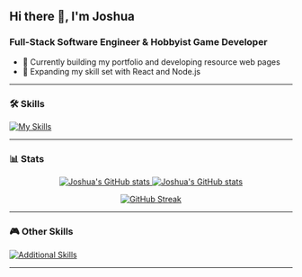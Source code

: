 ## Hi there 👋, I'm Joshua  
### Full-Stack Software Engineer & Hobbyist Game Developer  

- 🔭 Currently building my portfolio and developing resource web pages
- 🌱 Expanding my skill set with React and Node.js  

---

### 🛠 Skills
[![My Skills](https://skillicons.dev/icons?i=js,html,css,nodejs,react)](https://skillicons.dev)  

---

### 📊 Stats
<p align="center">
  <a href="https://github.com/JoshuBerg-dev/github-readme-stats#gh-dark-mode-only">
    <img src="https://github-readme-stats.vercel.app/api?username=JoshuBerg-dev&count_private=true&show_icons=true&theme=dark" alt="Joshua's GitHub stats" />
  </a>
  <a href="https://github.com/JoshuBerg-dev/github-readme-stats#gh-light-mode-only">
    <img src="https://github-readme-stats.vercel.app/api?username=JoshuBerg-dev&count_private=true&show_icons=true&theme=default" alt="Joshua's GitHub stats" />
  </a>
</p>

<p align="center">
  <a href="https://git.io/streak-stats">
    <img src="https://streak-stats.demolab.com?user=JoshuBerg-dev&theme=dark" alt="GitHub Streak" />
  </a>
</p>

---

### 🎮 Other Skills
[![Additional Skills](https://skillicons.dev/icons?i=blender,ps)](https://skillicons.dev)

---
